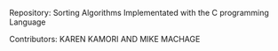 Repository:
Sorting Algorithms
Implementated with the C programming Language

Contributors:
KAREN KAMORI AND
MIKE MACHAGE
